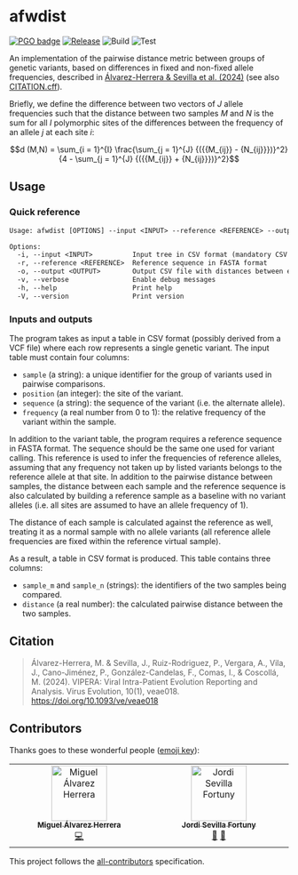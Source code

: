 # afwdist

[![PGO badge](https://img.shields.io/badge/PathoGenOmics-Lab-yellow.svg)](https://pathogenomics.github.io/)
[![Release](https://img.shields.io/github/release/PathoGenOmics-Lab/afwdist.svg)](https://github.com/PathoGenOmics-Lab/afwdist/releases)
![Build](https://github.com/PathoGenOmics-Lab/afwdist/actions/workflows/build.yml/badge.svg)
![Test](https://github.com/PathoGenOmics-Lab/afwdist/actions/workflows/test.yml/badge.svg)

An implementation of the pairwise distance metric between groups of genetic variants, based on differences in fixed and non-fixed allele frequencies, described in [Álvarez-Herrera & Sevilla et al. (2024)](https://doi.org/10.1093/ve/veae018) (see also [CITATION.cff](/CITATION.cff)).

Briefly, we define the difference between two vectors of $J$ allele frequencies such that the distance between two samples $M$ and $N$ is the sum for all $I$ polymorphic sites of the differences between the frequency of an allele $j$ at each site $i$:

$$d (M,N) = \sum_{i = 1}^{I} \frac{\sum_{j = 1}^{J} {({{M_{ij}} - {N_{ij}}})}^2} {4 - \sum_{j = 1}^{J} {({{M_{ij}} + {N_{ij}}})}^2}$$

## Usage

### Quick reference

```txt
Usage: afwdist [OPTIONS] --input <INPUT> --reference <REFERENCE> --output <OUTPUT>

Options:
  -i, --input <INPUT>          Input tree in CSV format (mandatory CSV columns are 'sample', 'position', 'sequence' and 'frequency')
  -r, --reference <REFERENCE>  Reference sequence in FASTA format
  -o, --output <OUTPUT>        Output CSV file with distances between each pair of samples
  -v, --verbose                Enable debug messages
  -h, --help                   Print help
  -V, --version                Print version
```

### Inputs and outputs

The program takes as input a table in CSV format (possibly derived from a VCF file) where each row represents a single genetic variant. The input table must contain four columns:

- `sample` (a string): a unique identifier for the group of variants used in pairwise comparisons.
- `position` (an integer): the site of the variant.
- `sequence` (a string): the sequence of the variant (i.e. the alternate allele).
- `frequency` (a real number from 0 to 1): the relative frequency of the variant within the sample.

In addition to the variant table, the program requires a reference sequence in FASTA format. The sequence should be the same one used for variant calling. This reference is used to infer the frequencies of reference alleles, assuming that any frequency not taken up by listed variants belongs to the reference allele at that site. In addition to the pairwise distance between samples, the distance between each sample and the reference sequence is also calculated by building a reference sample as a baseline with no variant alleles (i.e. all sites are assumed to have an allele frequency of 1).

The distance of each sample is calculated against the reference as well, treating it as a normal sample with no allele variants (all reference allele frequencies are fixed within the reference virtual sample).

As a result, a table in CSV format is produced. This table contains three columns:

- `sample_m` and `sample_n` (strings): the identifiers of the two samples being compared.
- `distance` (a real number): the calculated pairwise distance between the two samples.

## Citation

> Álvarez-Herrera, M. & Sevilla, J., Ruiz-Rodriguez, P., Vergara, A., Vila, J., Cano-Jiménez, P., González-Candelas, F., Comas, I., & Coscollá, M. (2024). VIPERA: Viral Intra-Patient Evolution Reporting and Analysis. Virus Evolution, 10(1), veae018. https://doi.org/10.1093/ve/veae018

## Contributors

Thanks goes to these wonderful people ([emoji key](https://allcontributors.org/docs/en/emoji-key)):

<!-- ALL-CONTRIBUTORS-LIST:START - Do not remove or modify this section -->
<!-- prettier-ignore-start -->
<!-- markdownlint-disable -->
<table>
  <tbody>
    <tr>
      <td align="center" valign="top" width="14.28%"><a href="https://github.com/ahmig"><img src="https://avatars.githubusercontent.com/u/30174538?v=4?s=100" width="100px;" alt="Miguel Álvarez Herrera"/><br /><sub><b>Miguel Álvarez Herrera</b></sub></a><br /><a href="https://github.com/ahmig/afwdist/commits?author=ahmig" title="Code">💻</a></td>
      <td align="center" valign="top" width="14.28%"><a href="https://github.com/SeviJordi"><img src="https://avatars.githubusercontent.com/u/124465736?v=4?s=100" width="100px;" alt="Jordi Sevilla Fortuny"/><br /><sub><b>Jordi Sevilla Fortuny</b></sub></a><br /><a href="https://github.com/ahmig/afwdist/issues?q=author%3ASeviJordi" title="Bug reports">🐛</a> <a href="#userTesting-SeviJordi" title="User Testing">📓</a></td>
    </tr>
  </tbody>
</table>

<!-- markdownlint-restore -->
<!-- prettier-ignore-end -->

<!-- ALL-CONTRIBUTORS-LIST:END -->

This project follows the [all-contributors](https://github.com/all-contributors/all-contributors) specification.
